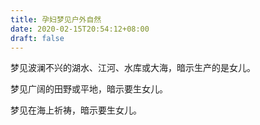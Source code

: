 ```yaml
---
title: 孕妇梦见户外自然
date: 2020-02-15T20:54:12+08:00
draft: false
---
```


梦见波澜不兴的湖水、江河、水库或大海，暗示生产的是女儿。


梦见广阔的田野或平地，暗示要生女儿。


梦见在海上祈祷，暗示要生女儿。

